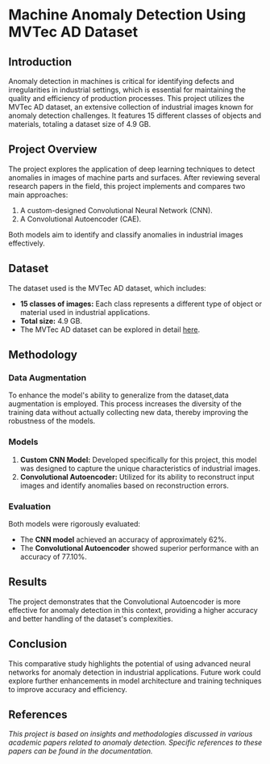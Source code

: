 # Machine Anomaly Detection Using MVTec AD Dataset

## Introduction
Anomaly detection in machines is critical for identifying defects and irregularities in industrial settings, which is essential for maintaining the quality and efficiency of production processes. This project utilizes the MVTec AD dataset, an extensive collection of industrial images known for anomaly detection challenges. It features 15 different classes of objects and materials, totaling a dataset size of 4.9 GB.

## Project Overview
The project explores the application of deep learning techniques to detect anomalies in images of machine parts and surfaces. After reviewing several research papers in the field, this project implements and compares two main approaches:
1. A custom-designed Convolutional Neural Network (CNN).
2. A Convolutional Autoencoder (CAE).

Both models aim to identify and classify anomalies in industrial images effectively.

## Dataset
The dataset used is the MVTec AD dataset, which includes:
- **15 classes of images:** Each class represents a different type of object or material used in industrial applications.
- **Total size:** 4.9 GB.
- The MVTec AD dataset can be explored in detail [here](https://www.mvtec.com/company/research/datasets/mvtec-ad/downloads).

## Methodology
### Data Augmentation
To enhance the model's ability to generalize from the dataset,data augmentation is employed. This process increases the diversity of the training data without actually collecting new data, thereby improving the robustness of the models.

### Models
1. **Custom CNN Model:** Developed specifically for this project, this model was designed to capture the unique characteristics of industrial images.
2. **Convolutional Autoencoder:** Utilized for its ability to reconstruct input images and identify anomalies based on reconstruction errors.

### Evaluation
Both models were rigorously evaluated:
- The **CNN model** achieved an accuracy of approximately 62%.
- The **Convolutional Autoencoder** showed superior performance with an accuracy of 77.10%.

## Results
The project demonstrates that the Convolutional Autoencoder is more effective for anomaly detection in this context, providing a higher accuracy and better handling of the dataset's complexities.

## Conclusion
This comparative study highlights the potential of using advanced neural networks for anomaly detection in industrial applications. Future work could explore further enhancements in model architecture and training techniques to improve accuracy and efficiency.

## References
*This project is based on insights and methodologies discussed in various academic papers related to anomaly detection. Specific references to these papers can be found in the documentation.*
